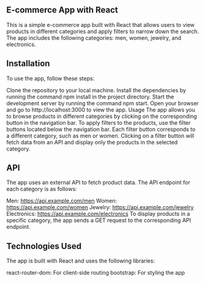 ## E-commerce App with React
This is a simple e-commerce app built with React that allows users to view products in different categories and apply filters to narrow down the search. The app includes the following categories: men, women, jewelry, and electronics.

## Installation
To use the app, follow these steps:

Clone the repository to your local machine.
Install the dependencies by running the command npm install in the project directory.
Start the development server by running the command npm start.
Open your browser and go to http://localhost:3000 to view the app.
Usage
The app allows you to browse products in different categories by clicking on the corresponding button in the navigation bar. To apply filters to the products, use the filter buttons located below the navigation bar. Each filter button corresponds to a different category, such as men or women. Clicking on a filter button will fetch data from an API and display only the products in the selected category.

## API
The app uses an external API to fetch product data. The API endpoint for each category is as follows:

Men: https://api.example.com/men
Women: https://api.example.com/women
Jewelry: https://api.example.com/jewelry
Electronics: https://api.example.com/electronics
To display products in a specific category, the app sends a GET request to the corresponding API endpoint.

## Technologies Used
The app is built with React and uses the following libraries:

react-router-dom: For client-side routing
bootstrap: For styling the app

